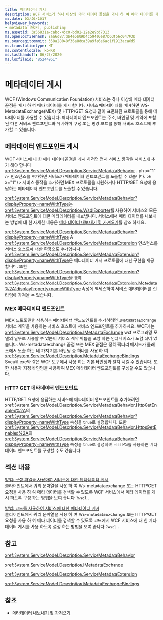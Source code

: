 ```yaml
---
title: 메타데이터 게시
description: WCF 서비스가 하나 이상의 메타 데이터 끝점을 게시 하 여 메타 데이터를 게시 하 여 표준 프로토콜을 통해 메타 데이터를 사용할 수 있도록 하는 방법을 알아봅니다.
ms.date: 03/30/2017
helpviewer_keywords:
- metadata [WCF], publishing
ms.assetid: 3a56831a-cabc-45c0-bd02-12e2e9bd7313
ms.openlocfilehash: 2aa6d877db4e5b09b4c594e6e87b63fb6c04703b
ms.sourcegitcommit: 358a28048f36a8dca39a9fe6e6ac1f1913acadd5
ms.translationtype: MT
ms.contentlocale: ko-KR
ms.lasthandoff: 06/23/2020
ms.locfileid: "85244961"
---
```

# <a name="publishing-metadata"></a>메타데이터 게시
WCF (Windows Communication Foundation) 서비스는 하나 이상의 메타 데이터 끝점을 게시 하 여 메타 데이터를 게시 합니다. 서비스 메타데이터를 게시하면 WS-MetadataExchange(MEX) 및 HTTP/GET 요청과 같이 표준화된 프로토콜을 통해 메타데이터를 사용할 수 있습니다. 메타데이터 엔드포인트는 주소, 바인딩 및 계약에 포함된 다른 서비스 엔드포인트와 유사하며 구성 또는 명령 코드를 통해 서비스 호스트에 추가할 수 있습니다.  
  
## <a name="publishing-metadata-endpoints"></a>메타데이터 엔드포인트 게시  
 WCF 서비스에 대 한 메타 데이터 끝점을 게시 하려면 먼저 서비스 동작을 서비스에 추가 해야 합니다 <xref:System.ServiceModel.Description.ServiceMetadataBehavior> . ph x="1" /&gt; 인스턴스를 추가하면 서비스가 메타데이터 엔드포인트를 노출할 수 있습니다. ph x="1" /&gt; 서비스 동작을 추가하면 MEX 프로토콜을 지원하거나 HTTP/GET 요청에 응답하는 메타데이터 엔드포인트를 노출할 수 있습니다.  
  
 <xref:System.ServiceModel.Description.ServiceMetadataBehavior?displayProperty=nameWithType>는 <xref:System.ServiceModel.Description.WsdlExporter>를 사용하여 서비스의 모든 서비스 엔드포인트에 대한 메타데이터를 내보냅니다. 서비스에서 메타 데이터를 내보내는 방법에 대 한 자세한 내용은 [메타 데이터 내보내기 및 가져오기](exporting-and-importing-metadata.md)를 참조 하세요.  
  
 <xref:System.ServiceModel.Description.ServiceMetadataBehavior?displayProperty=nameWithType>  A <xref:System.ServiceModel.Description.ServiceMetadataExtension> 인스턴스를 서비스 호스트에 대한 확장으로 추가합니다. <xref:System.ServiceModel.Description.ServiceMetadataExtension?displayProperty=nameWithType>은 메타데이터 게시 프로토콜에 대한 구현을 제공합니다. 또한 <xref:System.ServiceModel.Description.ServiceMetadataExtension?displayProperty=nameWithType>을 통해 <xref:System.ServiceModel.Description.ServiceMetadataExtension.Metadata%2A?displayProperty=nameWithType> 속성에 액세스하여 서비스 메타데이터를 런타임에 가져올 수 있습니다.  
  
### <a name="mex-metadata-endpoints"></a>MEX 메타데이터 엔드포인트  
 MEX 프로토콜을 사용하는 메타데이터 엔드포인트를 추가하려면 `IMetadataExchange` 서비스 계약을 사용하는 서비스 호스트에 서비스 엔드포인트를 추가하세요. WCF에는 <xref:System.ServiceModel.Description.IMetadataExchange> wcf 프로그래밍 모델의 일부로 사용할 수 있는이 서비스 계약 이름을 포함 하는 인터페이스가 포함 되어 있습니다. Ws-metadataexchange 끝점 또는 MEX 끝점은 정적 팩터리 메서드가 클래스에서 노출 하는 네 가지 기본 바인딩 중 하나를 사용 하 여 <xref:System.ServiceModel.Description.MetadataExchangeBindings> Svcutil.exe와 같은 WCF 도구에서 사용 하는 기본 바인딩과 일치 시킬 수 있습니다. 또한 사용자 지정 바인딩을 사용하여 MEX 메타데이터 엔드포인트를 구성할 수도 있습니다.  
  
### <a name="http-get-metadata-endpoints"></a>HTTP GET 메타데이터 엔드포인트  
 HTTP/GET 요청에 응답하는 서비스에 메타데이터 엔드포인트를 추가하려면 <xref:System.ServiceModel.Description.ServiceMetadataBehavior.HttpGetEnabled%2A>의 <xref:System.ServiceModel.Description.ServiceMetadataBehavior?displayProperty=nameWithType> 속성을 `true`로 설정합니다. 또한 <xref:System.ServiceModel.Description.ServiceMetadataBehavior.HttpsGetEnabled%2A>의 <xref:System.ServiceModel.Description.ServiceMetadataBehavior?displayProperty=nameWithType> 속성을 `true`로 설정하여 HTTPS를 사용하는 메타데이터 엔드포인트를 구성할 수도 있습니다.  
  
## <a name="in-this-section"></a>섹션 내용  
 [방법: 구성 파일을 사용하여 서비스에 대한 메타데이터 게시](how-to-publish-metadata-for-a-service-using-a-configuration-file.md)  
 클라이언트에서 쿼리 문자열을 사용 하 여 Ws-metadataexchange 또는 HTTP/GET 요청을 사용 하 여 메타 데이터를 검색할 수 있도록 WCF 서비스에서 메타 데이터를 게시 하도록 구성 하는 방법을 보여 줍니다 `?wsdl` .  
  
 [방법: 코드를 사용하여 서비스에 대한 메타데이터 게시](how-to-publish-metadata-for-a-service-using-code.md)  
 클라이언트에서 쿼리 문자열을 사용 하 여 Ws-metadataexchange 또는 HTTP/GET 요청을 사용 하 여 메타 데이터를 검색할 수 있도록 코드에서 WCF 서비스에 대 한 메타 데이터 게시를 사용 하도록 설정 하는 방법을 보여 줍니다 `?wsdl` .  
  
## <a name="reference"></a>참고  
 <xref:System.ServiceModel.Description.ServiceMetadataBehavior>  
  
 <xref:System.ServiceModel.Description.IMetadataExchange>  
  
 <xref:System.ServiceModel.Description.ServiceMetadataExtension>  
  
 <xref:System.ServiceModel.Description.MetadataExchangeBindings>  
  
## <a name="see-also"></a>참조

- [메타데이터 내보내기 및 가져오기](exporting-and-importing-metadata.md)
